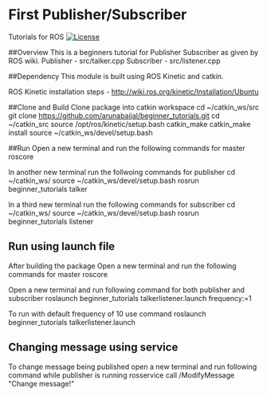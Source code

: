 # First Publisher/Subscriber
Tutorials for ROS
[![License](https://img.shields.io/badge/License-BSD%203--Clause-blue.svg)](https://opensource.org/licenses/BSD-3-Clause)

##Overview
This is a beginners tutorial for Publisher Subscriber as given by ROS wiki.
Publisher - src/talker.cpp
Subscriber - src/listener.cpp

##Dependency
This module is built using ROS Kinetic and catkin.

ROS Kinetic installation steps - http://wiki.ros.org/kinetic/Installation/Ubuntu

##Clone and Build
Clone package into catkin workspace
cd ~/catkin_ws/src
git clone https://github.com/arunabaijal/beginner_tutorials.git
cd ~/catkin_src
source /opt/ros/kinetic/setup.bash
catkin_make
catkin_make install
source ~/catkin_ws/devel/setup.bash

##Run
Open a new terminal and run the following commands for master
roscore

In another new terminal run the follwoing commands for publisher
cd ~/catkin_ws/
source ~/catkin_ws/devel/setup.bash 
rosrun beginner_tutorials talker

In a third new terminal run the following commands for subscriber
cd ~/catkin_ws/
source ~/catkin_ws/devel/setup.bash 
rosrun beginner_tutorials listener

## Run using launch file
After building the package
Open a new terminal and run the following commands for master
roscore

Open a new terminal and run following command for both publisher and subscriber
roslaunch beginner_tutorials talkerlistener.launch frequency:=1

To run with default frequency of 10 use command
roslaunch beginner_tutorials talkerlistener.launch

## Changing message using service
To change message being published open a new terminal and run following command while publisher is running
rosservice call /ModifyMessage "Change message!"
